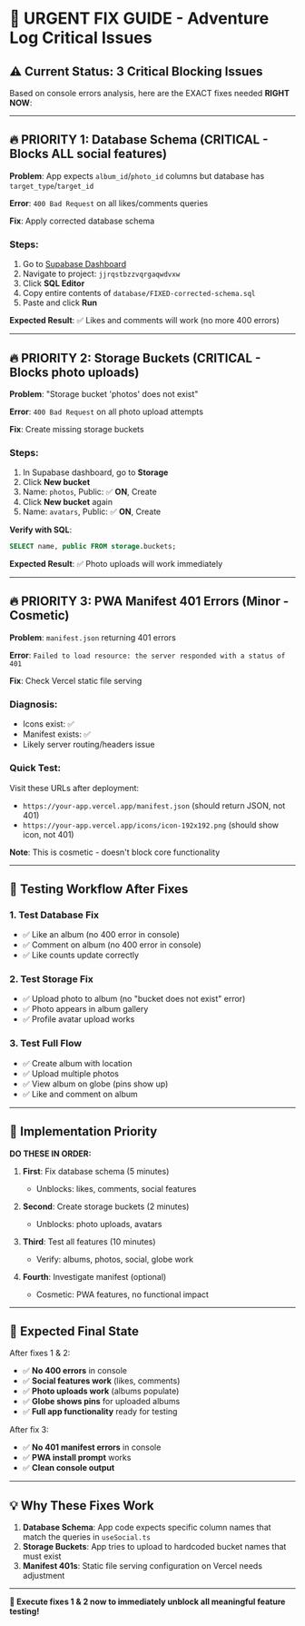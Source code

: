 # 🚨 URGENT FIX GUIDE - Adventure Log Critical Issues

## ⚠️ Current Status: 3 Critical Blocking Issues

Based on console errors analysis, here are the EXACT fixes needed **RIGHT NOW**:

---

## 🔥 PRIORITY 1: Database Schema (CRITICAL - Blocks ALL social features)

**Problem**: App expects `album_id`/`photo_id` columns but database has `target_type`/`target_id`

**Error**: `400 Bad Request` on all likes/comments queries

**Fix**: Apply corrected database schema

### Steps:
1. Go to [Supabase Dashboard](https://supabase.com/dashboard)
2. Navigate to project: `jjrqstbzzvqrgaqwdvxw`
3. Click **SQL Editor**
4. Copy entire contents of `database/FIXED-corrected-schema.sql`
5. Paste and click **Run**

**Expected Result**: ✅ Likes and comments will work (no more 400 errors)

---

## 🔥 PRIORITY 2: Storage Buckets (CRITICAL - Blocks photo uploads)

**Problem**: "Storage bucket 'photos' does not exist"

**Error**: `400 Bad Request` on all photo upload attempts

**Fix**: Create missing storage buckets

### Steps:
1. In Supabase dashboard, go to **Storage**
2. Click **New bucket**
3. Name: `photos`, Public: ✅ **ON**, Create
4. Click **New bucket** again
5. Name: `avatars`, Public: ✅ **ON**, Create

**Verify with SQL**:
```sql
SELECT name, public FROM storage.buckets;
```

**Expected Result**: ✅ Photo uploads will work immediately

---

## 🔥 PRIORITY 3: PWA Manifest 401 Errors (Minor - Cosmetic)

**Problem**: `manifest.json` returning 401 errors

**Error**: `Failed to load resource: the server responded with a status of 401`

**Fix**: Check Vercel static file serving

### Diagnosis:
- Icons exist: ✅
- Manifest exists: ✅
- Likely server routing/headers issue

### Quick Test:
Visit these URLs after deployment:
- `https://your-app.vercel.app/manifest.json` (should return JSON, not 401)
- `https://your-app.vercel.app/icons/icon-192x192.png` (should show icon, not 401)

**Note**: This is cosmetic - doesn't block core functionality

---

## 🧪 Testing Workflow After Fixes

### 1. Test Database Fix
- ✅ Like an album (no 400 error in console)
- ✅ Comment on album (no 400 error in console)
- ✅ Like counts update correctly

### 2. Test Storage Fix
- ✅ Upload photo to album (no "bucket does not exist" error)
- ✅ Photo appears in album gallery
- ✅ Profile avatar upload works

### 3. Test Full Flow
- ✅ Create album with location
- ✅ Upload multiple photos
- ✅ View album on globe (pins show up)
- ✅ Like and comment on album

---

## 🔧 Implementation Priority

**DO THESE IN ORDER:**

1. **First**: Fix database schema (5 minutes)
   - Unblocks: likes, comments, social features

2. **Second**: Create storage buckets (2 minutes)
   - Unblocks: photo uploads, avatars

3. **Third**: Test all features (10 minutes)
   - Verify: albums, photos, social, globe work

4. **Fourth**: Investigate manifest (optional)
   - Cosmetic: PWA features, no functional impact

---

## 🎯 Expected Final State

After fixes 1 & 2:
- ✅ **No 400 errors** in console
- ✅ **Social features work** (likes, comments)
- ✅ **Photo uploads work** (albums populate)
- ✅ **Globe shows pins** for uploaded albums
- ✅ **Full app functionality** ready for testing

After fix 3:
- ✅ **No 401 manifest errors** in console
- ✅ **PWA install prompt** works
- ✅ **Clean console output**

---

## 💡 Why These Fixes Work

1. **Database Schema**: App code expects specific column names that match the queries in `useSocial.ts`
2. **Storage Buckets**: App tries to upload to hardcoded bucket names that must exist
3. **Manifest 401s**: Static file serving configuration on Vercel needs adjustment

---

**🚀 Execute fixes 1 & 2 now to immediately unblock all meaningful feature testing!**